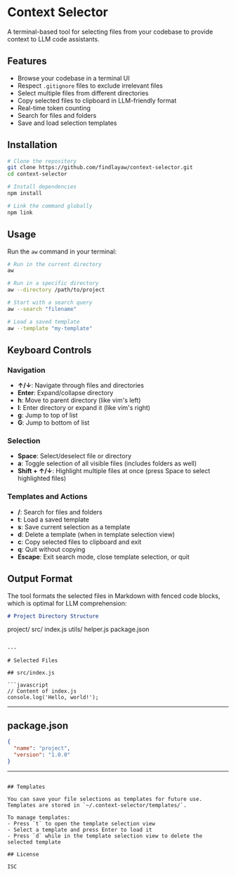# Context Selector

A terminal-based tool for selecting files from your codebase to provide context to LLM code assistants.

## Features

- Browse your codebase in a terminal UI
- Respect `.gitignore` files to exclude irrelevant files
- Select multiple files from different directories
- Copy selected files to clipboard in LLM-friendly format
- Real-time token counting
- Search for files and folders
- Save and load selection templates

## Installation

```bash
# Clone the repository
git clone https://github.com/findlayaw/context-selector.git
cd context-selector

# Install dependencies
npm install

# Link the command globally
npm link
```

## Usage

Run the `aw` command in your terminal:

```bash
# Run in the current directory
aw

# Run in a specific directory
aw --directory /path/to/project

# Start with a search query
aw --search "filename"

# Load a saved template
aw --template "my-template"
```

## Keyboard Controls

### Navigation
- **↑/↓**: Navigate through files and directories
- **Enter**: Expand/collapse directory
- **h**: Move to parent directory (like vim's left)
- **l**: Enter directory or expand it (like vim's right)
- **g**: Jump to top of list
- **G**: Jump to bottom of list

### Selection
- **Space**: Select/deselect file or directory
- **a**: Toggle selection of all visible files (includes folders as well)
- **Shift + ↑/↓**: Highlight multiple files at once (press Space to select highlighted files)

### Templates and Actions
- **/**: Search for files and folders
- **t**: Load a saved template
- **s**: Save current selection as a template
- **d**: Delete a template (when in template selection view)
- **c**: Copy selected files to clipboard and exit
- **q**: Quit without copying
- **Escape**: Exit search mode, close template selection, or quit

## Output Format

The tool formats the selected files in Markdown with fenced code blocks, which is optimal for LLM comprehension:

```markdown
# Project Directory Structure

```
project/
  src/
    index.js
    utils/
      helper.js
  package.json
```

---

# Selected Files

## src/index.js

```javascript
// Content of index.js
console.log('Hello, world!');
```

---

## package.json

```json
{
  "name": "project",
  "version": "1.0.0"
}
```

---
```

## Templates

You can save your file selections as templates for future use. Templates are stored in `~/.context-selector/templates/`.

To manage templates:
- Press `t` to open the template selection view
- Select a template and press Enter to load it
- Press `d` while in the template selection view to delete the selected template

## License

ISC
